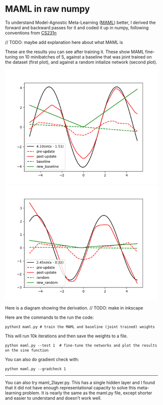 # MAML in raw numpy

To understand Model-Agnostic Meta-Learning ([MAML](https://github.com/cbfinn/maml)) better, 
I derived the forward and backward passes for it and coded it up in numpy, following
conventions from [CS231n](http://cs231n.github.io/)

// TODO: maybe add explanation here about what MAML is

These are the results you can see after training it.  These show MAML
fine-tuning on 10 minibatches of 5, against a baseline that was joint
trained on the dataset (first plot), and against a random intialize
network (second plot).

![numpy MAML sinusoid baseline](/assets/numpy/maml_baseline.png)
![numpy MAML sinusoid random](/assets/numpy/maml_random.png)


Here is a diagram showing the derivation.
// TODO: make in inkscape



Here are the commands to the run the code:

```
python3 maml.py # train the MAML and baseline (joint trained) weights
```

This will run 10k iterations and then save the weights to a file.


```
python maml.py --test 1  # fine-tune the networks and plot the results on the sine function
```


You can also do gradient check with:

```
python maml.py --gradcheck 1  
```


----


You can also try maml_2layer.py.  This has a single hidden layer and I found that 
it did not have enough representational capacity to solve this meta-learning
problem.  It is nearly the same as the maml.py file, except shorter and easier
to understand and doesn't work well.




